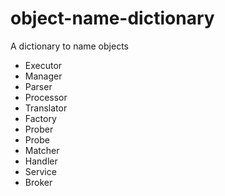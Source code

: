 # object-name-dictionary
A dictionary to name objects 

- Executor
- Manager
- Parser
- Processor
- Translator
- Factory
- Prober
- Probe
- Matcher
- Handler
- Service
- Broker

